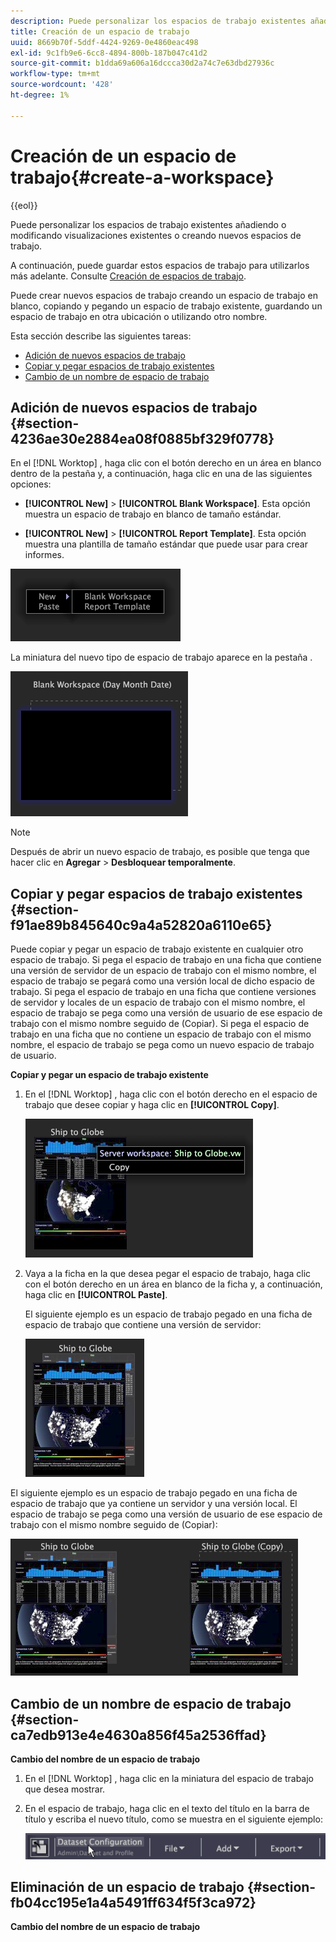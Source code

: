 ```yaml
---
description: Puede personalizar los espacios de trabajo existentes añadiendo o modificando visualizaciones existentes o creando nuevos espacios de trabajo.
title: Creación de un espacio de trabajo
uuid: 8669b70f-5ddf-4424-9269-0e4860eac498
exl-id: 9c1fb9e6-6cc8-4894-800b-187b047c41d2
source-git-commit: b1dda69a606a16dccca30d2a74c7e63dbd27936c
workflow-type: tm+mt
source-wordcount: '428'
ht-degree: 1%

---
```


# Creación de un espacio de trabajo{#create-a-workspace}

{{eol}}

Puede personalizar los espacios de trabajo existentes añadiendo o modificando visualizaciones existentes o creando nuevos espacios de trabajo.

A continuación, puede guardar estos espacios de trabajo para utilizarlos más adelante. Consulte [Creación de espacios de trabajo](../../../home/c-get-started/c-work-worksp/c-create-worksp.md#concept-d8bc99d7739e4eaeab2a02b022394a31).

Puede crear nuevos espacios de trabajo creando un espacio de trabajo en blanco, copiando y pegando un espacio de trabajo existente, guardando un espacio de trabajo en otra ubicación o utilizando otro nombre.

Esta sección describe las siguientes tareas:

* [Adición de nuevos espacios de trabajo](../../../home/c-get-started/c-work-worksp/c-create-worksp.md#section-4236ae30e2884ea08f0885bf329f0778)
* [Copiar y pegar espacios de trabajo existentes](../../../home/c-get-started/c-work-worksp/c-create-worksp.md#section-f91ae89b845640c9a4a52820a6110e65)
* [Cambio de un nombre de espacio de trabajo](../../../home/c-get-started/c-work-worksp/c-create-worksp.md#section-ca7edb913e4e4630a856f45a2536ffad)

## Adición de nuevos espacios de trabajo {#section-4236ae30e2884ea08f0885bf329f0778}

En el [!DNL Worktop] , haga clic con el botón derecho en un área en blanco dentro de la pestaña y, a continuación, haga clic en una de las siguientes opciones:

* **[!UICONTROL New]** > **[!UICONTROL Blank Workspace]**. Esta opción muestra un espacio de trabajo en blanco de tamaño estándar.

* **[!UICONTROL New]** > **[!UICONTROL Report Template]**. Esta opción muestra una plantilla de tamaño estándar que puede usar para crear informes.

![](assets/mnu_workspaceManager.png)

La miniatura del nuevo tipo de espacio de trabajo aparece en la pestaña .

![](assets/mnu_workspaceManager_Newwksp.png)

>[!NOTE]
>
>Después de abrir un nuevo espacio de trabajo, es posible que tenga que hacer clic en **Agregar** > **Desbloquear temporalmente**.

## Copiar y pegar espacios de trabajo existentes {#section-f91ae89b845640c9a4a52820a6110e65}

Puede copiar y pegar un espacio de trabajo existente en cualquier otro espacio de trabajo. Si pega el espacio de trabajo en una ficha que contiene una versión de servidor de un espacio de trabajo con el mismo nombre, el espacio de trabajo se pegará como una versión local de dicho espacio de trabajo. Si pega el espacio de trabajo en una ficha que contiene versiones de servidor y locales de un espacio de trabajo con el mismo nombre, el espacio de trabajo se pega como una versión de usuario de ese espacio de trabajo con el mismo nombre seguido de (Copiar). Si pega el espacio de trabajo en una ficha que no contiene un espacio de trabajo con el mismo nombre, el espacio de trabajo se pega como un nuevo espacio de trabajo de usuario.

**Copiar y pegar un espacio de trabajo existente**

1. En el [!DNL Worktop] , haga clic con el botón derecho en el espacio de trabajo que desee copiar y haga clic en **[!UICONTROL Copy]**.

   ![](assets/mnu_workspaceManager_Copywksp.png)

1. Vaya a la ficha en la que desea pegar el espacio de trabajo, haga clic con el botón derecho en un área en blanco de la ficha y, a continuación, haga clic en **[!UICONTROL Paste]**.

   El siguiente ejemplo es un espacio de trabajo pegado en una ficha de espacio de trabajo que contiene una versión de servidor:

   ![](assets/mnu_workspaceManager_Copywksp_PasteSameNameServerWks.png)

El siguiente ejemplo es un espacio de trabajo pegado en una ficha de espacio de trabajo que ya contiene un servidor y una versión local. El espacio de trabajo se pega como una versión de usuario de ese espacio de trabajo con el mismo nombre seguido de (Copiar):

![](assets/mnu_workspaceManager_Copywksp_PasteSameNameLocalWks.png)

## Cambio de un nombre de espacio de trabajo {#section-ca7edb913e4e4630a856f45a2536ffad}

**Cambio del nombre de un espacio de trabajo**

1. En el [!DNL Worktop] , haga clic en la miniatura del espacio de trabajo que desea mostrar.
1. En el espacio de trabajo, haga clic en el texto del título en la barra de título y escriba el nuevo título, como se muestra en el siguiente ejemplo:

   ![](assets/wsp_changeTitle.png)

## Eliminación de un espacio de trabajo {#section-fb04cc195e1a4a5491ff634f5f3ca972}

**Cambio del nombre de un espacio de trabajo**
